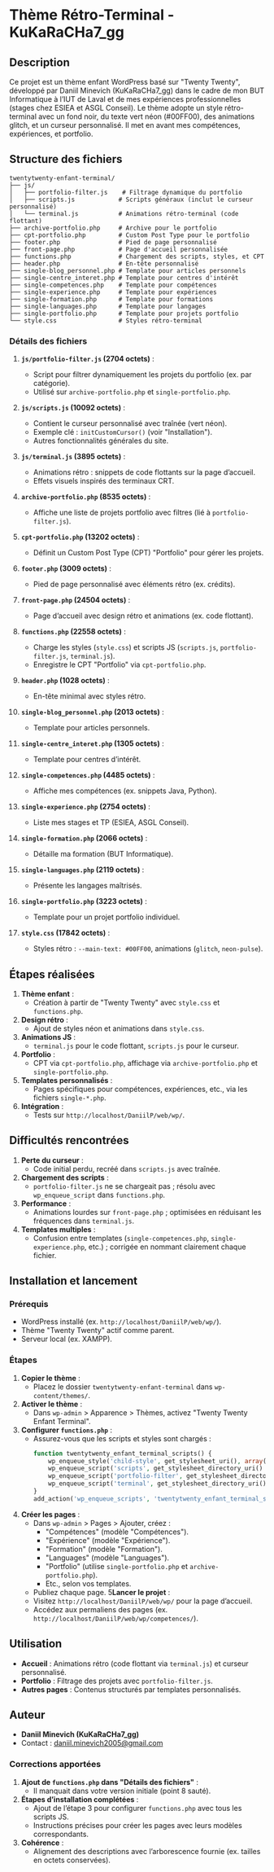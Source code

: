 # Thème Rétro-Terminal - KuKaRaCHa7_gg

## Description
Ce projet est un thème enfant WordPress basé sur "Twenty Twenty", développé par Daniil Minevich (KuKaRaCHa7_gg) dans le cadre de mon BUT Informatique à l’IUT de Laval et de mes expériences professionnelles (stages chez ESIEA et ASGL Conseil). Le thème adopte un style rétro-terminal avec un fond noir, du texte vert néon (#00FF00), des animations glitch, et un curseur personnalisé. Il met en avant mes compétences, expériences, et portfolio.

## Structure des fichiers
```
twentytwenty-enfant-terminal/
├── js/
│   ├── portfolio-filter.js    # Filtrage dynamique du portfolio
│   ├── scripts.js            # Scripts généraux (inclut le curseur personnalisé)
│   └── terminal.js           # Animations rétro-terminal (code flottant)
├── archive-portfolio.php     # Archive pour le portfolio
├── cpt-portfolio.php         # Custom Post Type pour le portfolio
├── footer.php                # Pied de page personnalisé
├── front-page.php            # Page d'accueil personnalisée
├── functions.php             # Chargement des scripts, styles, et CPT
├── header.php                # En-tête personnalisé
├── single-blog_personnel.php # Template pour articles personnels
├── single-centre_interet.php # Template pour centres d'intérêt
├── single-competences.php    # Template pour compétences
├── single-experience.php     # Template pour expériences
├── single-formation.php      # Template pour formations
├── single-languages.php      # Template pour langages
├── single-portfolio.php      # Template pour projets portfolio
└── style.css                 # Styles rétro-terminal
```

### Détails des fichiers
1. **`js/portfolio-filter.js` (2704 octets)** :
   - Script pour filtrer dynamiquement les projets du portfolio (ex. par catégorie).
   - Utilisé sur `archive-portfolio.php` et `single-portfolio.php`.

2. **`js/scripts.js` (10092 octets)** :
   - Contient le curseur personnalisé avec traînée (vert néon).
   - Exemple clé : `initCustomCursor()` (voir "Installation").
   - Autres fonctionnalités générales du site.

3. **`js/terminal.js` (3895 octets)** :
   - Animations rétro : snippets de code flottants sur la page d’accueil.
   - Effets visuels inspirés des terminaux CRT.

4. **`archive-portfolio.php` (8535 octets)** :
   - Affiche une liste de projets portfolio avec filtres (lié à `portfolio-filter.js`).

5. **`cpt-portfolio.php` (13202 octets)** :
   - Définit un Custom Post Type (CPT) "Portfolio" pour gérer les projets.

6. **`footer.php` (3009 octets)** :
   - Pied de page personnalisé avec éléments rétro (ex. crédits).

7. **`front-page.php` (24504 octets)** :
   - Page d’accueil avec design rétro et animations (ex. code flottant).

8. **`functions.php` (22558 octets)** :
   - Charge les styles (`style.css`) et scripts JS (`scripts.js`, `portfolio-filter.js`, `terminal.js`).
   - Enregistre le CPT "Portfolio" via `cpt-portfolio.php`.

9. **`header.php` (1028 octets)** :
   - En-tête minimal avec styles rétro.

10. **`single-blog_personnel.php` (2013 octets)** :
    - Template pour articles personnels.

11. **`single-centre_interet.php` (1305 octets)** :
    - Template pour centres d’intérêt.

12. **`single-competences.php` (4485 octets)** :
    - Affiche mes compétences (ex. snippets Java, Python).

13. **`single-experience.php` (2754 octets)** :
    - Liste mes stages et TP (ESIEA, ASGL Conseil).

14. **`single-formation.php` (2066 octets)** :
    - Détaille ma formation (BUT Informatique).

15. **`single-languages.php` (2119 octets)** :
    - Présente les langages maîtrisés.

16. **`single-portfolio.php` (3223 octets)** :
    - Template pour un projet portfolio individuel.

17. **`style.css` (17842 octets)** :
    - Styles rétro : `--main-text: #00FF00`, animations (`glitch`, `neon-pulse`).

## Étapes réalisées
1. **Thème enfant** :
   - Création à partir de "Twenty Twenty" avec `style.css` et `functions.php`.
2. **Design rétro** :
   - Ajout de styles néon et animations dans `style.css`.
3. **Animations JS** :
   - `terminal.js` pour le code flottant, `scripts.js` pour le curseur.
4. **Portfolio** :
   - CPT via `cpt-portfolio.php`, affichage via `archive-portfolio.php` et `single-portfolio.php`.
5. **Templates personnalisés** :
   - Pages spécifiques pour compétences, expériences, etc., via les fichiers `single-*.php`.
6. **Intégration** :
   - Tests sur `http://localhost/DaniilP/web/wp/`.

## Difficultés rencontrées
1. **Perte du curseur** :
   - Code initial perdu, recréé dans `scripts.js` avec traînée.
2. **Chargement des scripts** :
   - `portfolio-filter.js` ne se chargeait pas ; résolu avec `wp_enqueue_script` dans `functions.php`.
3. **Performance** :
   - Animations lourdes sur `front-page.php` ; optimisées en réduisant les fréquences dans `terminal.js`.
4. **Templates multiples** :
   - Confusion entre templates (`single-competences.php`, `single-experience.php`, etc.) ; corrigée en nommant clairement chaque fichier.

## Installation et lancement
### Prérequis
- WordPress installé (ex. `http://localhost/DaniilP/web/wp/`).
- Thème "Twenty Twenty" actif comme parent.
- Serveur local (ex. XAMPP).

### Étapes
1. **Copier le thème** :
   - Placez le dossier `twentytwenty-enfant-terminal` dans `wp-content/themes/`.
2. **Activer le thème** :
   - Dans `wp-admin` > Apparence > Thèmes, activez "Twenty Twenty Enfant Terminal".
3. **Configurer `functions.php`** :
   - Assurez-vous que les scripts et styles sont chargés :
     ```php
     function twentytwenty_enfant_terminal_scripts() {
         wp_enqueue_style('child-style', get_stylesheet_uri(), array('twenty-twenty-style'), '1.0.0');
         wp_enqueue_script('scripts', get_stylesheet_directory_uri() . '/js/scripts.js', array(), '1.0.0', true);
         wp_enqueue_script('portfolio-filter', get_stylesheet_directory_uri() . '/js/portfolio-filter.js', array(), '1.0.0', true);
         wp_enqueue_script('terminal', get_stylesheet_directory_uri() . '/js/terminal.js', array(), '1.0.0', true);
     }
     add_action('wp_enqueue_scripts', 'twentytwenty_enfant_terminal_scripts');
     ```
4. **Créer les pages** :
   - Dans `wp-admin` > Pages > Ajouter, créez :
     - "Compétences" (modèle "Compétences").
     - "Expérience" (modèle "Expérience").
     - "Formation" (modèle "Formation").
     - "Languages" (modèle "Languages").
     - "Portfolio" (utilise `single-portfolio.php` et `archive-portfolio.php`).
     - Etc., selon vos templates.
   - Publiez chaque page.
5**Lancer le projet** :
   - Visitez `http://localhost/DaniilP/web/wp/` pour la page d’accueil.
   - Accédez aux permaliens des pages (ex. `http://localhost/DaniilP/web/wp/competences/`).

## Utilisation
- **Accueil** : Animations rétro (code flottant via `terminal.js`) et curseur personnalisé.
- **Portfolio** : Filtrage des projets avec `portfolio-filter.js`.
- **Autres pages** : Contenus structurés par templates personnalisés.

## Auteur
- **Daniil Minevich (KuKaRaCHa7_gg)**
- Contact : daniil.minevich2005@gmail.com


### Corrections apportées
1. **Ajout de `functions.php` dans "Détails des fichiers"** :
   - Il manquait dans votre version initiale (point 8 sauté).
2. **Étapes d’installation complétées** :
   - Ajout de l’étape 3 pour configurer `functions.php` avec tous les scripts JS.
   - Instructions précises pour créer les pages avec leurs modèles correspondants.
3. **Cohérence** :
   - Alignement des descriptions avec l’arborescence fournie (ex. tailles en octets conservées).

